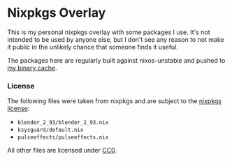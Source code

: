 # Nixpkgs Overlay

This is my personal nixpkgs overlay with some packages I use. It's not intended
to be used by anyone else, but I don't see any reason to not make it public in
the unlikely chance that someone finds it useful.

The packages here are regularly built against nixos-unstable and pushed to [my
binary cache][1].

### License

The following files were taken from nixpkgs and are subject to the [nixpkgs license][2]:

- `blender_2_93/blender_2_93.nix`
- `ksysguard/default.nix`
- `pulseeffects/pulseeffects.nix`

All other files are licensed under [CC0][3].

[1]: https://internetunexplorer.cachix.org/
[2]: https://github.com/NixOS/nixpkgs/blob/master/COPYING
[3]: https://creativecommons.org/publicdomain/zero/1.0/
